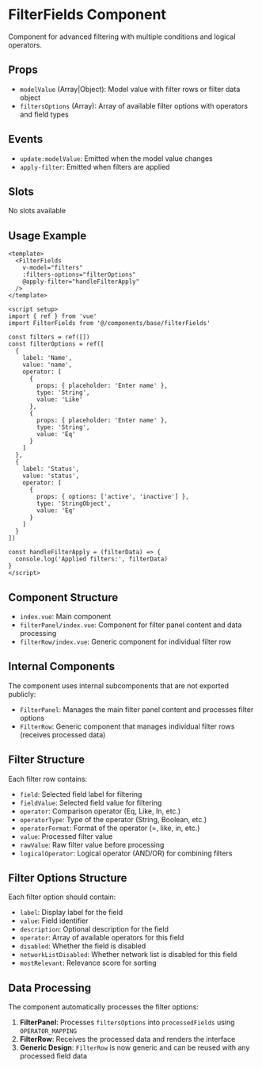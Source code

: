 # FilterFields Component

Component for advanced filtering with multiple conditions and logical operators.

## Props

- `modelValue` (Array|Object): Model value with filter rows or filter data object
- `filtersOptions` (Array): Array of available filter options with operators and field types

## Events

- `update:modelValue`: Emitted when the model value changes
- `apply-filter`: Emitted when filters are applied

## Slots

No slots available

## Usage Example

```vue
<template>
  <FilterFields 
    v-model="filters" 
    :filters-options="filterOptions"
    @apply-filter="handleFilterApply"
  />
</template>

<script setup>
import { ref } from 'vue'
import FilterFields from '@/components/base/filterFields'

const filters = ref([])
const filterOptions = ref([
  {
    label: 'Name',
    value: 'name',
    operator: [
      {
        props: { placeholder: 'Enter name' },
        type: 'String',
        value: 'Like'
      },
      {
        props: { placeholder: 'Enter name' },
        type: 'String',
        value: 'Eq'
      }
    ]
  },
  {
    label: 'Status',
    value: 'status',
    operator: [
      {
        props: { options: ['active', 'inactive'] },
        type: 'StringObject',
        value: 'Eq'
      }
    ]
  }
])

const handleFilterApply = (filterData) => {
  console.log('Applied filters:', filterData)
}
</script>
```

## Component Structure

- `index.vue`: Main component
- `filterPanel/index.vue`: Component for filter panel content and data processing
- `filterRow/index.vue`: Generic component for individual filter row

## Internal Components

The component uses internal subcomponents that are not exported publicly:
- `FilterPanel`: Manages the main filter panel content and processes filter options
- `FilterRow`: Generic component that manages individual filter rows (receives processed data)

## Filter Structure

Each filter row contains:
- `field`: Selected field label for filtering
- `fieldValue`: Selected field value for filtering
- `operator`: Comparison operator (Eq, Like, In, etc.)
- `operatorType`: Type of the operator (String, Boolean, etc.)
- `operatorFormat`: Format of the operator (=, like, in, etc.)
- `value`: Processed filter value
- `rawValue`: Raw filter value before processing
- `logicalOperator`: Logical operator (AND/OR) for combining filters

## Filter Options Structure

Each filter option should contain:
- `label`: Display label for the field
- `value`: Field identifier
- `description`: Optional description for the field
- `operator`: Array of available operators for this field
- `disabled`: Whether the field is disabled
- `networkListDisabled`: Whether network list is disabled for this field
- `mostRelevant`: Relevance score for sorting

## Data Processing

The component automatically processes the filter options:
1. **FilterPanel**: Processes `filtersOptions` into `processedFields` using `OPERATOR_MAPPING`
2. **FilterRow**: Receives the processed data and renders the interface
3. **Generic Design**: `FilterRow` is now generic and can be reused with any processed field data
